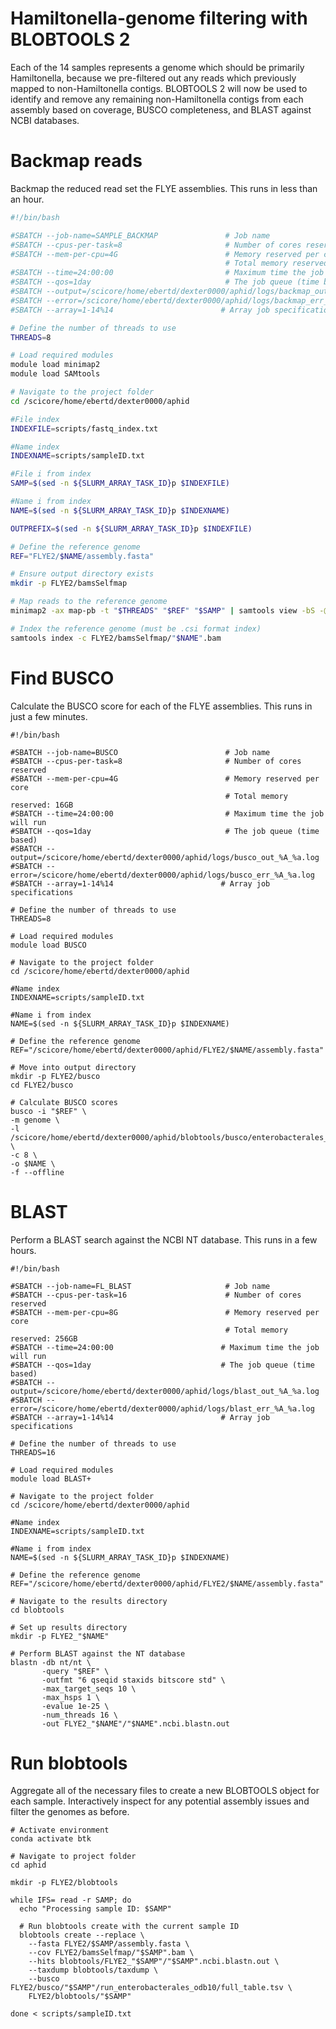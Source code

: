 # Hamiltonella-genome filtering with BLOBTOOLS 2

Each of the 14 samples represents a genome which should be primarily Hamiltonella, because we pre-filtered out any reads which previously mapped to non-Hamiltonella contigs. BLOBTOOLS 2 will now be used to identify and remove any remaining non-Hamiltonella contigs from each assembly based on coverage, BUSCO completeness, and BLAST against NCBI databases.

# Backmap reads

Backmap the reduced read set the FLYE assemblies. This runs in less than an hour.

````bash
#!/bin/bash

#SBATCH --job-name=SAMPLE_BACKMAP	            # Job name
#SBATCH --cpus-per-task=8                       # Number of cores reserved
#SBATCH --mem-per-cpu=4G                        # Memory reserved per core
                                                # Total memory reserved: 16GB
#SBATCH --time=24:00:00                         # Maximum time the job will run
#SBATCH --qos=1day                              # The job queue (time based)
#SBATCH --output=/scicore/home/ebertd/dexter0000/aphid/logs/backmap_out_%A_%a.log
#SBATCH --error=/scicore/home/ebertd/dexter0000/aphid/logs/backmap_err_%A_%a.log
#SBATCH --array=1-14%14                        # Array job specifications

# Define the number of threads to use
THREADS=8

# Load required modules
module load minimap2
module load SAMtools

# Navigate to the project folder
cd /scicore/home/ebertd/dexter0000/aphid

#File index
INDEXFILE=scripts/fastq_index.txt

#Name index
INDEXNAME=scripts/sampleID.txt

#File i from index
SAMP=$(sed -n ${SLURM_ARRAY_TASK_ID}p $INDEXFILE)

#Name i from index
NAME=$(sed -n ${SLURM_ARRAY_TASK_ID}p $INDEXNAME)

OUTPREFIX=$(sed -n ${SLURM_ARRAY_TASK_ID}p $INDEXFILE)

# Define the reference genome
REF="FLYE2/$NAME/assembly.fasta"

# Ensure output directory exists
mkdir -p FLYE2/bamsSelfmap

# Map reads to the reference genome
minimap2 -ax map-pb -t "$THREADS" "$REF" "$SAMP" | samtools view -bS -@ $THREADS - | samtools sort -@ $THREADS -o FLYE2/bamsSelfmap/"$NAME".bam

# Index the reference genome (must be .csi format index)
samtools index -c FLYE2/bamsSelfmap/"$NAME".bam
````

# Find BUSCO

Calculate the BUSCO score for each of the FLYE assemblies. This runs in just a few minutes.

````
#!/bin/bash

#SBATCH --job-name=BUSCO			            # Job name
#SBATCH --cpus-per-task=8                       # Number of cores reserved
#SBATCH --mem-per-cpu=4G                        # Memory reserved per core
                                                # Total memory reserved: 16GB
#SBATCH --time=24:00:00                         # Maximum time the job will run
#SBATCH --qos=1day                              # The job queue (time based)
#SBATCH --output=/scicore/home/ebertd/dexter0000/aphid/logs/busco_out_%A_%a.log
#SBATCH --error=/scicore/home/ebertd/dexter0000/aphid/logs/busco_err_%A_%a.log
#SBATCH --array=1-14%14                        # Array job specifications

# Define the number of threads to use
THREADS=8

# Load required modules
module load BUSCO

# Navigate to the project folder
cd /scicore/home/ebertd/dexter0000/aphid

#Name index
INDEXNAME=scripts/sampleID.txt

#Name i from index
NAME=$(sed -n ${SLURM_ARRAY_TASK_ID}p $INDEXNAME)

# Define the reference genome
REF="/scicore/home/ebertd/dexter0000/aphid/FLYE2/$NAME/assembly.fasta"

# Move into output directory
mkdir -p FLYE2/busco
cd FLYE2/busco

# Calculate BUSCO scores
busco -i "$REF" \
-m genome \
-l /scicore/home/ebertd/dexter0000/aphid/blobtools/busco/enterobacterales_odb10 \
-c 8 \
-o $NAME \
-f --offline
````

# BLAST

Perform a BLAST search against the NCBI NT database. This runs in a few hours.

````
#!/bin/bash

#SBATCH --job-name=FL_BLAST			            # Job name
#SBATCH --cpus-per-task=16                      # Number of cores reserved
#SBATCH --mem-per-cpu=8G                        # Memory reserved per core
                                                # Total memory reserved: 256GB
#SBATCH --time=24:00:00                        # Maximum time the job will run
#SBATCH --qos=1day                             # The job queue (time based)
#SBATCH --output=/scicore/home/ebertd/dexter0000/aphid/logs/blast_out_%A_%a.log
#SBATCH --error=/scicore/home/ebertd/dexter0000/aphid/logs/blast_err_%A_%a.log
#SBATCH --array=1-14%14                        # Array job specifications

# Define the number of threads to use
THREADS=16

# Load required modules
module load BLAST+

# Navigate to the project folder
cd /scicore/home/ebertd/dexter0000/aphid

#Name index
INDEXNAME=scripts/sampleID.txt

#Name i from index
NAME=$(sed -n ${SLURM_ARRAY_TASK_ID}p $INDEXNAME)

# Define the reference genome
REF="/scicore/home/ebertd/dexter0000/aphid/FLYE2/$NAME/assembly.fasta"

# Navigate to the results directory
cd blobtools

# Set up results directory
mkdir -p FLYE2_"$NAME"

# Perform BLAST against the NT database
blastn -db nt/nt \
       -query "$REF" \
       -outfmt "6 qseqid staxids bitscore std" \
       -max_target_seqs 10 \
       -max_hsps 1 \
       -evalue 1e-25 \
       -num_threads 16 \
       -out FLYE2_"$NAME"/"$NAME".ncbi.blastn.out
````

# Run blobtools

Aggregate all of the necessary files to create a new BLOBTOOLS object for each sample. Interactively inspect for any potential assembly issues and filter the genomes as before.

````
# Activate environment
conda activate btk

# Navigate to project folder
cd aphid

mkdir -p FLYE2/blobtools

while IFS= read -r SAMP; do
  echo "Processing sample ID: $SAMP"

  # Run blobtools create with the current sample ID
  blobtools create --replace \
    --fasta FLYE2/$SAMP/assembly.fasta \
    --cov FLYE2/bamsSelfmap/"$SAMP".bam \
    --hits blobtools/FLYE2_"$SAMP"/"$SAMP".ncbi.blastn.out \
    --taxdump blobtools/taxdump \
    --busco FLYE2/busco/"$SAMP"/run_enterobacterales_odb10/full_table.tsv \
    FLYE2/blobtools/"$SAMP"

done < scripts/sampleID.txt
````